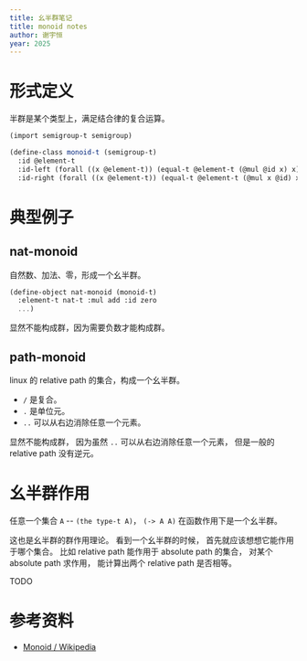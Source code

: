 ```yaml
---
title: 幺半群笔记
title: monoid notes
author: 谢宇恒
year: 2025
---
```


# 形式定义

半群是某个类型上，满足结合律的复合运算。

```scheme
(import semigroup-t semigroup)

(define-class monoid-t (semigroup-t)
  :id @element-t
  :id-left (forall ((x @element-t)) (equal-t @element-t (@mul @id x) x))
  :id-right (forall ((x @element-t)) (equal-t @element-t (@mul x @id) x)))
```

# 典型例子

## nat-monoid

自然数、加法、零，形成一个幺半群。

```scheme
(define-object nat-monoid (monoid-t)
  :element-t nat-t :mul add :id zero
  ...)
```

显然不能构成群，因为需要负数才能构成群。

## path-monoid

linux 的 relative path 的集合，构成一个幺半群。

- `/` 是复合。
- `.` 是单位元。
- `..` 可以从右边消除任意一个元素。

显然不能构成群，
因为虽然 `..` 可以从右边消除任意一个元素，
但是一般的 relative path 没有逆元。

# 幺半群作用

任意一个集合 `A` -- `(the type-t A)`，
`(-> A A)` 在函数作用下是一个幺半群。

这也是幺半群的群作用理论。
看到一个幺半群的时候，
首先就应该想想它能作用于哪个集合。
比如 relative path 能作用于 absolute path 的集合，
对某个 absolute path 求作用，
能计算出两个 relative path 是否相等。

TODO

# 参考资料

- [Monoid / Wikipedia](https://en.wikipedia.org/wiki/Monoid)
